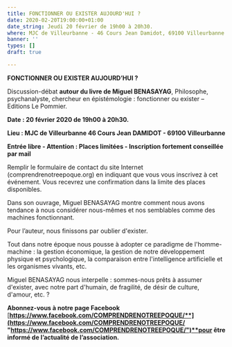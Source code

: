 ```yaml
---
title: FONCTIONNER OU EXISTER AUJOURD'HUI ?
date: 2020-02-20T19:00:00+01:00
date_string: Jeudi 20 février de 19h00 à 20h30.
where: MJC de Villeurbanne - 46 Cours Jean Damidot, 69100 Villeurbanne
banner: ''
types: []
draft: true

---
```

**FONCTIONNER OU EXISTER AUJOURD’HUI ?**

Discussion-débat **autour du livre de Miguel BENASAYAG**, Philosophe, psychanalyste, chercheur en épistémologie : fonctionner ou exister – Editions Le Pommier.

**Date : 20 février 2020 de 19h00 à 20h30.**

**Lieu : MJC de Villeurbanne 46 Cours Jean DAMIDOT - 69100 Villeurbanne**

**Entrée libre - Attention : Places limitées - Inscription fortement conseillée par mail** 

Remplir le formulaire de contact du site Internet (comprendrenotreepoque.org) en indiquant que vous vous inscrivez à cet événement. Vous recevrez une confirmation dans la limite des places disponibles.

Dans son ouvrage, Miguel BENASAYAG montre comment nous avons tendance à nous considérer nous-mêmes et nos semblables comme des machines fonctionnant.

Pour l’auteur, nous finissons par oublier d'exister. 

Tout dans notre époque nous pousse à adopter ce paradigme de l'homme-machine : la gestion économique, la gestion de notre développement physique et psychologique, la comparaison entre l'intelligence artificielle et les organismes vivants, etc.

Miguel BENASAYAG nous interpelle : sommes-nous prêts à assumer d'exister, avec notre part d'humain, de fragilité, de désir de culture, d'amour, etc. ?

**Abonnez-vous à notre page Facebook** [**https://www.facebook.com/COMPRENDRENOTREEPOQUE/**](https://www.facebook.com/COMPRENDRENOTREEPOQUE/ "https://www.facebook.com/COMPRENDRENOTREEPOQUE/")**pour être informé de l’actualité de l’association.**